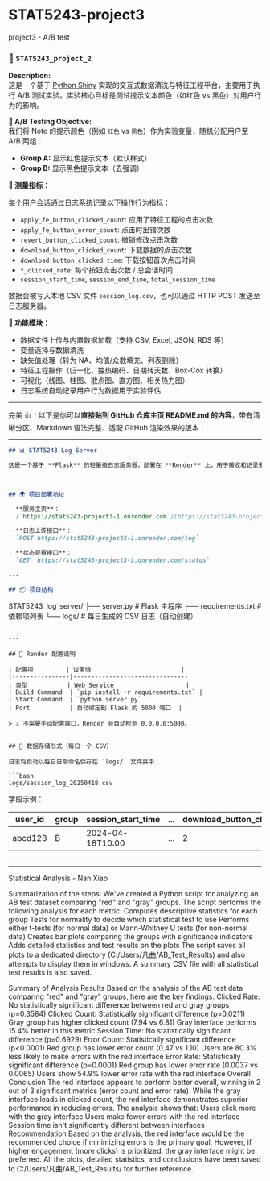 # STAT5243-project3
project3 - A/B test


### 📁 `STAT5243_project_2`
**Description:**  
这是一个基于 [Python Shiny](https://shiny.posit.co/py/) 实现的交互式数据清洗与特征工程平台，主要用于执行 A/B 测试实验。实验核心目标是测试提示文本颜色（如红色 vs 黑色）对用户行为的影响。

**🔬 A/B Testing Objective:**  
我们将 Note 的提示颜色（例如 `红色` vs `黑色`）作为实验变量，随机分配用户至 A/B 两组：

- **Group A:** 显示红色提示文本（默认样式）
- **Group B:** 显示黑色提示文本（去强调）

**🎯 测量指标：**

每个用户会话通过日志系统记录以下操作行为指标：

- `apply_fe_button_clicked_count`: 应用了特征工程的点击次数
- `apply_fe_button_error_count`: 点击时出错次数
- `revert_button_clicked_count`: 撤销修改点击次数
- `download_button_clicked_count`: 下载数据的点击次数
- `download_button_clicked_time`: 下载按钮首次点击时间
- `*_clicked_rate`: 每个按钮点击次数 / 总会话时间
- `session_start_time`, `session_end_time`, `total_session_time`

数据会被写入本地 CSV 文件 `session_log.csv`，也可以通过 HTTP POST 发送至日志服务器。

**🧩 功能模块：**

- 数据文件上传与内置数据加载（支持 CSV, Excel, JSON, RDS 等）
- 变量选择与数据清洗
- 缺失值处理（转为 NA、均值/众数填充、列表删除）
- 特征工程操作（归一化、独热编码、日期转天数、Box-Cox 转换）
- 可视化（线图、柱图、散点图、直方图、相关热力图）
- 日志系统自动记录用户行为数据用于实验评估

---

完美 👍！以下是你可以**直接贴到 GitHub 仓库主页 README.md 的内容**，带有清晰分区、Markdown 语法完整、适配 GitHub 渲染效果的版本：

---

```markdown
## 📊 STAT5243 Log Server

这是一个基于 **Flask** 的轻量级日志服务器，部署在 **Render** 上，用于接收和记录来自前端 Shiny Web App 的用户行为数据（如点击次数、会话时长等），支持 A/B 测试实验分析。

---

## 🌍 项目部署地址

- **服务主页**：  
  [`https://stat5243-project3-1.onrender.com`](https://stat5243-project3-1.onrender.com)

- **日志上传接口**：  
  `POST https://stat5243-project3-1.onrender.com/log`

- **状态查看接口**：  
  `GET  https://stat5243-project3-1.onrender.com/status`

---

## 📦 项目结构

```
STAT5243_log_server/
├── server.py              # Flask 主程序
├── requirements.txt       # 依赖项列表
└── logs/                  # 每日生成的 CSV 日志（自动创建）
```

---

## 🔧 Render 配置说明

| 配置项         | 设置值                         |
|----------------|--------------------------------|
| 类型           | Web Service                    |
| Build Command  | `pip install -r requirements.txt` |
| Start Command  | `python server.py`             |
| Port           | 自动绑定到 Flask 的 5000 端口  |

> ⚠️ 不需要手动配置端口，Render 会自动检测 0.0.0.0:5000。


## 📁 数据存储形式（每日一个 CSV）

日志将自动以每日日期命名保存在 `logs/` 文件夹中：

```bash
logs/session_log_20250418.csv
```

字段示例：

| user_id | group | session_start_time | ... | download_button_clicked_count |
|---------|-------|--------------------|-----|-------------------------------|
| abcd123 | B     | 2024-04-18T10:00   | ... | 2                             |



---

--------------------------------------------------------

Statistical Analysis - Nan Xiao

Summarization of the steps:
We've created a Python script for analyzing an AB test dataset comparing "red" and "gray" groups.
The script performs the following analysis for each metric:
Computes descriptive statistics for each group
Tests for normality to decide which statistical test to use
Performs either t-tests (for normal data) or Mann-Whitney U tests (for non-normal data)
Creates bar plots comparing the groups with significance indicators
Adds detailed statistics and test results on the plots
The script saves all plots to a dedicated directory (C:/Users/凡曲/AB_Test_Results) and also attempts to display them in windows.
A summary CSV file with all statistical test results is also saved.

Summary of Analysis Results
Based on the analysis of the AB test data comparing "red" and "gray" groups, here are the key findings:
Clicked Rate: No statistically significant difference between red and gray groups (p=0.3584)
Clicked Count: Statistically significant difference (p=0.0211)
Gray group has higher clicked count (7.94 vs 6.81)
Gray interface performs 15.4% better in this metric
Session Time: No statistically significant difference (p=0.6929)
Error Count: Statistically significant difference (p<0.0001)
Red group has lower error count (0.47 vs 1.10)
Users are 80.3% less likely to make errors with the red interface
Error Rate: Statistically significant difference (p=0.0001)
Red group has lower error rate (0.0037 vs 0.0065)
Users show 54.9% lower error rate with the red interface
Overall Conclusion
The red interface appears to perform better overall, winning in 2 out of 3 significant metrics (error count and error rate). While the gray interface leads in clicked count, the red interface demonstrates superior performance in reducing errors.
The analysis shows that:
Users click more with the gray interface
Users make fewer errors with the red interface
Session time isn't significantly different between interfaces
Recommendation
Based on the analysis, the red interface would be the recommended choice if minimizing errors is the primary goal. However, if higher engagement (more clicks) is prioritized, the gray interface might be preferred.
All the plots, detailed statistics, and conclusions have been saved to C:/Users/凡曲/AB_Test_Results/ for further reference.
